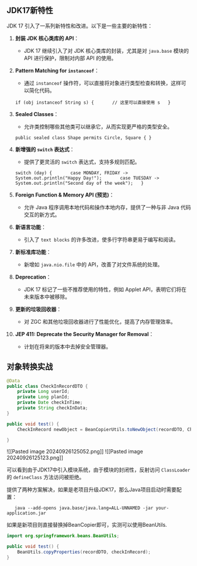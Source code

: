 


##  JDK17新特性
JDK 17 引入了一系列新特性和改进。以下是一些主要的新特性：

1. **封装 JDK 核心类库的 API**：
    
    - JDK 17 继续引入了对 JDK 核心类库的封装，尤其是对 `java.base` 模块的 API 进行保护，限制对内部 API 的使用。
2. **Pattern Matching for `instanceof`**：
    
    - 通过 `instanceof` 操作符，可以直接将对象进行类型检查和转换，这样可以简化代码。

   `if (obj instanceof String s) {       // 这里可以直接使用 s   }`

3. **Sealed Classes**：
    - 允许类控制哪些其他类可以继承它，从而实现更严格的类型安全。

   `public sealed class Shape permits Circle, Square { }`

4. **新增强的 `switch` 表达式**：
    - 提供了更灵活的 `switch` 表达式，支持多规则匹配。

   `switch (day) {       case MONDAY, FRIDAY -> System.out.println("Happy Day!");       case TUESDAY -> System.out.println("Second day of the week");   }`

5. **Foreign Function & Memory API (预览)**：
    
    - 允许 Java 程序调用本地代码和操作本地内存，提供了一种与非 Java 代码交互的新方式。
6. **新语言功能**：
    
    - 引入了 `text blocks` 的许多改进，使多行字符串更易于编写和阅读。
7. **新标准库功能**：
    
    - 新增如 `java.nio.file` 中的 API，改善了对文件系统的处理。
8. **Deprecation**：
    
    - JDK 17 标记了一些不推荐使用的特性，例如 Applet API，表明它们将在未来版本中被移除。
9. **更新的垃圾回收器**：
    
    - 对 ZGC 和其他垃圾回收器进行了性能优化，提高了内存管理效率。
10. **JEP 411: Deprecate the Security Manager for Removal**：
    
    - 计划在将来的版本中去掉安全管理器。


## 对象转换实战

```java
@Data  
public class CheckInRecordDTO {  
    private Long userId;  
    private Long planId;  
    private Date checkInTime;  
    private String checkInData;  
}

public void test() {
	CheckInRecord newObject = BeanCopierUtils.toNewObject(recordDTO, CheckInRecord.class);
	
}
```
![[Pasted image 20240926125052.png]]
![[Pasted image 20240926125123.png]]


可以看到由于JDK17中引入模块系统，由于模块的封闭性，反射访问 `ClassLoader` 的 `defineClass` 方法访问被拒绝。


提供了两种方案解决，如果是老项目升级JDK17，那么Java项目启动时需要配置：
```shell
   java --add-opens java.base/java.lang=ALL-UNNAMED -jar your-application.jar
```

如果是新项目则直接替换掉BeanCopier即可，实测可以使用BeanUtils.

```java
import org.springframework.beans.BeanUtils;

public void test() {
	BeanUtils.copyProperties(recordDTO, checkInRecord);
}

```